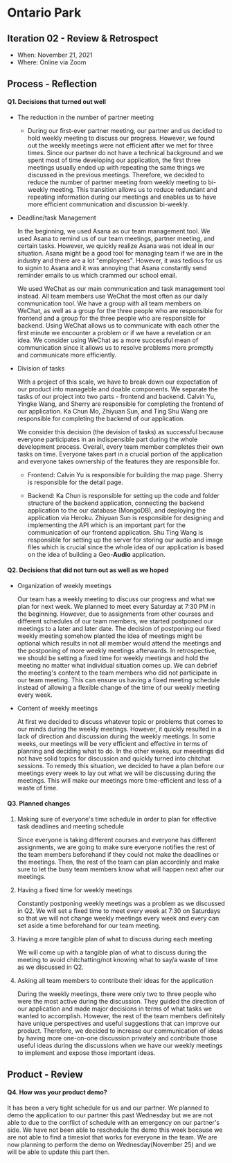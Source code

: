 # Ontario Park 

## Iteration 02 - Review & Retrospect

 * When: November 21, 2021
 * Where: Online via Zoom

## Process - Reflection


#### Q1. Decisions that turned out well

 * The reduction in the number of partner meeting
 
    * During our first-ever partner meeting, our partner and us decided to hold weekly meeting to discuss our progress. However, we found out the weekly meetings were not efficient after we met for three times. Since our partner do not have a technical background and we spent most of time developing our application, the first three meetings usually ended up with repeating the same things we discussed in the previous meetings. Therefore, we decided to reduce the number of partner meeting from weekly meeting to bi-weekly meeting. This transition allows us to reduce redundant and repeating information during our meetings and enables us to have more efficient communication and discussion bi-weekly.

 * Deadline/task Management
    
    In the beginning, we used Asana as our team management tool. We used Asana to remind us of our team meetings, partner meeting, and certain tasks. However, we quickly realize Asana was not ideal in our situation. Asana might be a good tool for managing team if we are in the industry and there are a lot "employees". However, it was tedious for us to signin to Asana and it was annoying that Asana constantly send reminder emails to us which crammed our school email. 
    
    We used WeChat as our main communication and task management tool instead. All team members use WeChat the most often as our daily communication tool. We have a group with all team members on WeChat, as well as a group for the three people who are responsible for frontend and a group for the three people who are responsible for backend. Using WeChat allows us to communicate with each other the first minute we encounter a problem or if we have a revelation or an idea. We consider using WeChat as a more successful mean of communication since it allows us to resolve problems more promptly and communicate more efficiently.

 * Division of tasks
 
    With a project of this scale, we have to break down our expectation of our product into manageble and doable components. We separate the tasks of our project   into two parts - frontend and backend. Calvin Yu, Yingke Wang, and Sherry are responsible for completing the frontend of our application. Ka Chun Mo, Zhiyuan Sun, and Ting Shu Wang are responsible for completing the backend of our application.
    
    We consider this decision (the devision of tasks) as successful because everyone participates in an indispensible part during the whole development process. Overall, every team member completes their own tasks on time. Everyone takes part in a crucial portion of the application and everyone takes ownership of the features they are responsible for. 
    
    * Frontend: Calvin Yu is responsible for building the map page. Sherry is responsible for the detail page. 
    
    * Backend: Ka Chun is responsible for setting up the code and folder structure of the backend application, connecting the backend application to the our database (MongoDB), and deploying the application via Heroku. Zhiyuan Sun is responsible for designing and implementing the API which is an important part for the communication of our frontend application. Shu Ting Wang is responsible for setting up the server for storing our audio and image files which is crucial since the whole idea of our application is based on the idea of building a Geo-**Audio** application.

#### Q2. Decisions that did not turn out as well as we hoped

 * Organization of weekly meetings
 
    Our team has a weekly meeting to discuss our progress and what we plan for next week. We planned to meet every Saturday at 7:30 PM in the beginning. However, due to assignments from other courses and different schedules of our team members, we started postponed our meetings to a later and later date. The decision of postponing our fixed weekly meeting somehow planted the idea of meetings might be optional which results in not all member would attend the meetings and the postponing of more weekly meetings afterwards. In retrospective, we should be setting a fixed time for weekly meetings and hold the meeting no matter what individual situation comes up. We can debrief the meeting's content to the team members who did not participate in our team meeting. This can ensure us having a fixed meeting schedule instead of allowing a flexible change of the time of our weekly meeting every week.

 * Content of weekly meetings
 
    At first we decided to discuss whatever topic or problems that comes to our minds during the weekly meetings. However, it quickly resulted in a lack of direction and discussion during the weekly meetings. In some weeks, our meetings will be very efficient and effective in terms of planning and deciding what to do. In the other weeks, our meeetings did not have solid topics for discussion and quickly turned into chitchat sessions. To remedy this situation, we decided to have a plan before our meetings every week to lay out what we will be discussing during the meetings. This will make our meetings more time-efficient and less of a waste of time.

#### Q3. Planned changes

1. Making sure of everyone's time schedule in order to plan for effective task deadlines and meeting schedule

    Since everyone is taking different courses and everyone has different assignments, we are going to make sure everyone notifies the rest of the team members beforehand if they could not make the deadlines or the meetings. Then, the rest of the team can plan accordinly and make sure to let the busy team members know what will happen next after our meetings.

1. Having a fixed time for weekly meetings

    Constantly postponing weekly meetings was a problem as we discussed in Q2. We will set a fixed time to meet every week at 7:30 on Saturdays so that we will not change weekly meetings every week and every can set aside a time beforehand for our team meeting.


1. Having a more tangible plan of what to discuss during each meeting

    We will come up with a tangible plan of what to discuss during the meeting to avoid chitchatting/not knowing what to say/a waste of time as we discussed in Q2.

1. Asking all team members to contribute their ideas for the application

    During the weekly meetings, there were only two to three people who were the most active during the discussion. They guided the direction of our application and made major decisions in terms of what tasks we wanted to accomplish. However, the rest of the team members definitely have unique perspectives and useful suggestions that can improve our product. Therefore, we decided to increase our communication of ideas by having more one-on-one discussion privately and contribute those useful ideas during the discussions when we have our weekly meetings to implement and expose those important ideas.

## Product - Review

#### Q4. How was your product demo?
It has been a very tight schedule for us and our partner. We planned to demo the application to our partner this past Wednesday but we are not able to due to the conflict of schedule with an emergency on our partner's side. We have not been able to reschedule the demo this week because we are not able to find a timeslot that works for everyone in the team. We are now planning to perform the demo on Wednesday(November 25) and we will be able to update this part then.
